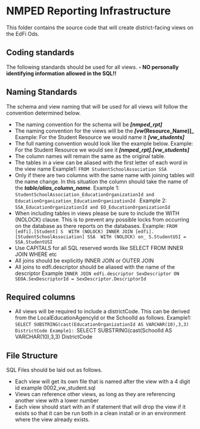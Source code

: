 # NMPED Reporting Infrastructure
This folder contains the source code that will create district-facing views on the EdFi Ods.
## Coding standards
The following standards should be used for all views.
 **- NO personally identifying information allowed in the SQL!!**
## Naming Standards
The schema and view naming that will be used for all views will follow the convention determined below.
 - The naming convention for the schema will be  **_[nmped_rpt]_**
 - The naming convention for the views will be the  **_[vw_(Resource_Name)]_**
Example: For the Student Resource we would name it  **_[vw_students]_**
 - The full naming convention would look like the example below.
    Example: For the Student Resource we would see it  **_[nmped_rpt].[vw_students]_**
- The column names will remain the same as the original table.
- The tables in a view can be aliased with the first letter of each word in the view name
Example1:  ``FROM StudentSchoolAssociation SSA ``
- Only if there are two columns with the same name with joining tables will the name change. In this situation the column should take the name of the  **_table/alias_column_name_**.
Example 1:  ```StudentSchoolAssociation_EducationOrganizationId and EducationOrganization_EducationOrganizationId ```
Example 2:  ```SSA_EducationOrganizationId and EO_EducationOrganizationId```
- When including tables in views please be sure to include the WITH (NOLOCK) clause. This is to prevent any possible locks from occurring on the database as there reports on the databases.
Example: ```FROM [edfi].[Student] S  WITH (NOLOCK)
INNER JOIN [edfi].[StudentSchoolAssociation] SSA  WITH (NOLOCK) on_ S.StudentUSI = SSA.StudentUSI```
- Use CAPITALS for all SQL reserved words like SELECT FROM INNER JOIN WHERE etc
- All joins should be explicitly INNER JOIN or OUTER JOIN
- All joins to edfi.descriptor should be aliased with the name of the descriptor
Example ```INNER JOIN edfi.descriptor SexDescriptor
	ON SEOA.SexDescriptorId = SexDescriptor.DescriptorId```
## Required columns
- All views will be required to include a districtCode. This can be derived from the LocalEducationAgencyId or the SchoolId as follows.
Example1: ```SELECT SUBSTRING(cast(EducationOrganizationId AS VARCHAR(10),3,3) DistrictCode
Example1: ```SELECT SUBSTRING(cast(SchoolId AS VARCHAR(10),3,3) DistrictCode
## File Structure
SQL Files should be laid out as follows.
- Each view will get its own file that is named after the view with a 4 digit id  example 0002_vw_student.sql
- Views can reference other views, as long as they are referencing another view with a lower number
- Each view should start with an if statement that will drop the view if it exists so that it can be run both in a clean install or in an environment where the view already exists.  

